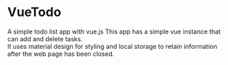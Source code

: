 # VueTodo
A simple todo list app with vue.js
This app has a simple vue instance that can add and delete tasks.  
It uses material design for styling and local storage to retain information after the web page has been closed.
